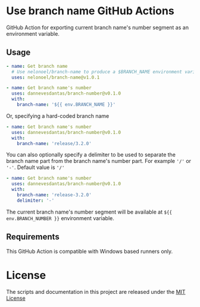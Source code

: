 # Use branch name GitHub Actions
GitHub Action for exporting current branch name's number segment as an environment variable.

## Usage

```yml
- name: Get branch name
  # Use nelonoel/branch-name to produce a $BRANCH_NAME environment variable containing the branch name without the 'refs/heads/' part
  uses: nelonoel/branch-name@v1.0.1

- name: Get branch name's number
  uses: dannevesdantas/branch-number@v0.1.0
  with:
    branch-name: '${{ env.BRANCH_NAME }}'
```

Or, specifying a hard-coded branch name

```yml
- name: Get branch name's number
  uses: dannevesdantas/branch-number@v0.1.0
  with:
    branch-name: 'release/3.2.0'
```

You can also optionally specify a delimiter to be used to separate the branch name part from the branch name's number part. For example `'/'` or `'-'`. Default value is `'/'`

```yml
- name: Get branch name's number
  uses: dannevesdantas/branch-number@v0.1.0
  with:
    branch-name: 'release-3.2.0'
    delimiter: '-'
```

The current branch name's number segment will be available at `${{ env.BRANCH_NUMBER }}` environment variable.

## Requirements
This GitHub Action is compatible with Windows based runners only.

# License

The scripts and documentation in this project are released under the [MIT License](LICENSE)
